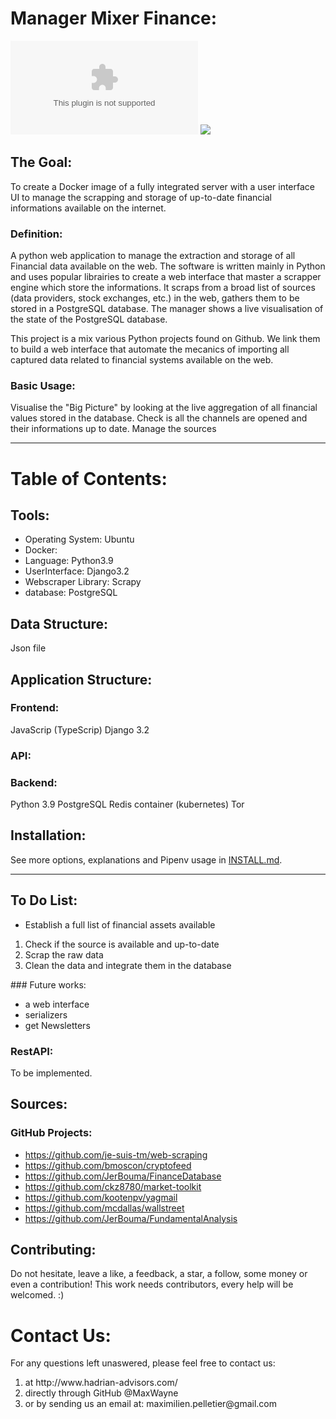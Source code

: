 # Manager Mixer Finance:
![MMF Logo](\resources\ManagerMinerFinance_Logo1.ai)
<img src="https://github.com/MaxWayne/ManagerMixerFinance/blob/master/resources/ManagerMinerFinance.ai" />

## The Goal:
To create a Docker image of a fully integrated server with a user interface UI to manage the scrapping and storage of up-to-date financial informations available on the internet.

### Definition:
A python web application to manage the extraction and storage of all Financial data available on the web.
The software is written mainly in Python and uses popular librairies to create a web interface that master a scrapper engine which store the informations.
It scraps from a broad list of sources (data providers, stock exchanges, etc.) in the web, gathers them to be stored in a PostgreSQL database.
The manager shows a live visualisation of the state of the PostgreSQL database.

This project is a mix various Python projects found on Github. We link them to build a web interface that automate the mecanics of importing all captured data related to financial systems available on the web.

### Basic Usage:
Visualise the "Big Picture" by looking at the live aggregation of all financial values stored in the database.
Check is all the channels are opened and their informations up to date.
Manage the sources

----

# Table of Contents:

## Tools:
<ul>
<li>Operating System: Ubuntu</li>
<li>Docker: </li>
<li>Language: Python3.9</li>
<li>UserInterface: Django3.2</li>
<li>Webscraper Library: Scrapy</li>
<li>database: PostgreSQL</li>
</ul>

## Data Structure:
Json file

## Application Structure:
### Frontend:
JavaScrip (TypeScrip)
Django 3.2

### API:

### Backend:
Python 3.9
PostgreSQL
Redis
container (kubernetes)
Tor

## Installation: 

See more options, explanations and Pipenv usage in [INSTALL.md](https://github.com/MaxWayne/ManagerMixerFinance/blob/master/resources/INSTALL.md).

----

## To Do List:
- Establish a full list of financial assets available 
<ol>
<li> Check if the source is available and up-to-date</li>
<li> Scrap the raw data</li>
<li> Clean the data and integrate them in the database</li>
</ol>
### Future works:
<ul>
<li>a web interface</li>
<li>serializers</li>
<li>get Newsletters</li>
</ul>

### RestAPI:
To be implemented.

## Sources:

### GitHub Projects:
  - https://github.com/je-suis-tm/web-scraping
  - https://github.com/bmoscon/cryptofeed
  - https://github.com/JerBouma/FinanceDatabase
  - https://github.com/ckz8780/market-toolkit
  - https://github.com/kootenpv/yagmail
  - https://github.com/mcdallas/wallstreet
  - https://github.com/JerBouma/FundamentalAnalysis
  
## Contributing:
 Do not hesitate, leave a like, a feedback, a star, a follow, some money or even a contribution!
 This work needs contributors, every help will be welcomed. :)

# Contact Us:
For any questions left unaswered, please feel free to contact us:
<ol>
<li> at http://www.hadrian-advisors.com/ </li>
<li> directly through GitHub @MaxWayne</li>
<li> or by sending us an email at: maximilien.pelletier@gmail.com</li>
</ol>
